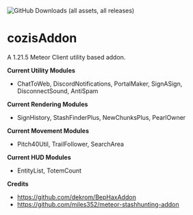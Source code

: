 ![GitHub Downloads (all assets, all releases)](https://img.shields.io/github/downloads/CoziSoftware/cozisAddon/total)
# cozisAddon
A 1.21.5 Meteor Client utility based addon.


**Current Utility Modules** 
- ChatToWeb, DiscordNotifications, PortalMaker, SignASign, DisconnectSound, AntiSpam

**Current Rendering Modules**
- SignHistory, StashFinderPlus, NewChunksPlus, PearlOwner

**Current Movement Modules**
- Pitch40Util, TrailFollower, SearchArea

**Current HUD Modules**
- EntityList, TotemCount

**Credits**
- https://github.com/dekrom/BepHaxAddon
- https://github.com/miles352/meteor-stashhunting-addon
